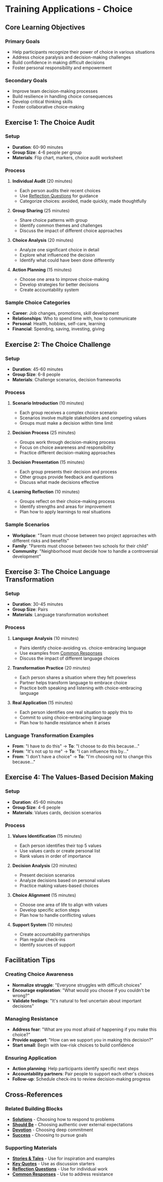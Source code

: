# Training Applications - Choice

## Core Learning Objectives

### Primary Goals
- Help participants recognize their power of choice in various situations
- Address choice paralysis and decision-making challenges
- Build confidence in making difficult decisions
- Foster personal responsibility and empowerment

### Secondary Goals
- Improve team decision-making processes
- Build resilience in handling choice consequences
- Develop critical thinking skills
- Foster collaborative choice-making

## Exercise 1: The Choice Audit

### Setup
- **Duration**: 60-90 minutes
- **Group Size**: 4-6 people per group
- **Materials**: Flip chart, markers, choice audit worksheet

### Process
1. **Individual Audit** (20 minutes)
   - Each person audits their recent choices
   - Use [Reflection Questions](reflection-questions.md) for guidance
   - Categorize choices: avoided, made quickly, made thoughtfully

2. **Group Sharing** (25 minutes)
   - Share choice patterns with group
   - Identify common themes and challenges
   - Discuss the impact of different choice approaches

3. **Choice Analysis** (20 minutes)
   - Analyze one significant choice in detail
   - Explore what influenced the decision
   - Identify what could have been done differently

4. **Action Planning** (15 minutes)
   - Choose one area to improve choice-making
   - Develop strategies for better decisions
   - Create accountability system

### Sample Choice Categories
- **Career**: Job changes, promotions, skill development
- **Relationships**: Who to spend time with, how to communicate
- **Personal**: Health, hobbies, self-care, learning
- **Financial**: Spending, saving, investing, giving

## Exercise 2: The Choice Challenge

### Setup
- **Duration**: 45-60 minutes
- **Group Size**: 6-8 people
- **Materials**: Challenge scenarios, decision frameworks

### Process
1. **Scenario Introduction** (10 minutes)
   - Each group receives a complex choice scenario
   - Scenarios involve multiple stakeholders and competing values
   - Groups must make a decision within time limit

2. **Decision Process** (25 minutes)
   - Groups work through decision-making process
   - Focus on choice awareness and responsibility
   - Practice different decision-making approaches

3. **Decision Presentation** (15 minutes)
   - Each group presents their decision and process
   - Other groups provide feedback and questions
   - Discuss what made decisions effective

4. **Learning Reflection** (10 minutes)
   - Groups reflect on their choice-making process
   - Identify strengths and areas for improvement
   - Plan how to apply learnings to real situations

### Sample Scenarios
- **Workplace**: "Team must choose between two project approaches with different risks and benefits"
- **Family**: "Parents must choose between two schools for their child"
- **Community**: "Neighborhood must decide how to handle a controversial development"

## Exercise 3: The Choice Language Transformation

### Setup
- **Duration**: 30-45 minutes
- **Group Size**: Pairs
- **Materials**: Language transformation worksheet

### Process
1. **Language Analysis** (10 minutes)
   - Pairs identify choice-avoiding vs. choice-embracing language
   - Use examples from [Common Responses](common-responses.md)
   - Discuss the impact of different language choices

2. **Transformation Practice** (20 minutes)
   - Each person shares a situation where they felt powerless
   - Partner helps transform language to embrace choice
   - Practice both speaking and listening with choice-embracing language

3. **Real Application** (15 minutes)
   - Each person identifies one real situation to apply this to
   - Commit to using choice-embracing language
   - Plan how to handle resistance when it arises

### Language Transformation Examples
- **From**: "I have to do this" → **To**: "I choose to do this because..."
- **From**: "It's not up to me" → **To**: "I can influence this by..."
- **From**: "I don't have a choice" → **To**: "I'm choosing not to change this because..."

## Exercise 4: The Values-Based Decision Making

### Setup
- **Duration**: 45-60 minutes
- **Group Size**: 4-6 people
- **Materials**: Values cards, decision scenarios

### Process
1. **Values Identification** (15 minutes)
   - Each person identifies their top 5 values
   - Use values cards or create personal list
   - Rank values in order of importance

2. **Decision Analysis** (20 minutes)
   - Present decision scenarios
   - Analyze decisions based on personal values
   - Practice making values-based choices

3. **Choice Alignment** (15 minutes)
   - Choose one area of life to align with values
   - Develop specific action steps
   - Plan how to handle conflicting values

4. **Support System** (10 minutes)
   - Create accountability partnerships
   - Plan regular check-ins
   - Identify sources of support

## Facilitation Tips

### Creating Choice Awareness
- **Normalize struggle**: "Everyone struggles with difficult choices"
- **Encourage exploration**: "What would you choose if you couldn't be wrong?"
- **Validate feelings**: "It's natural to feel uncertain about important decisions"

### Managing Resistance
- **Address fear**: "What are you most afraid of happening if you make this choice?"
- **Provide support**: "How can we support you in making this decision?"
- **Start small**: Begin with low-risk choices to build confidence

### Ensuring Application
- **Action planning**: Help participants identify specific next steps
- **Accountability partners**: Pair people to support each other's choices
- **Follow-up**: Schedule check-ins to review decision-making progress

## Cross-References

### Related Building Blocks
- **[Solutions](../solutions/README.md)** - Choosing how to respond to problems
- **[Should Be](../should-be/README.md)** - Choosing authentic over external expectations
- **[Devotion](../devotion/README.md)** - Choosing deep commitment
- **[Success](../success/README.md)** - Choosing to pursue goals

### Supporting Materials
- **[Stories & Tales](stories-tales.md)** - Use for inspiration and examples
- **[Key Quotes](key-quotes.md)** - Use as discussion starters
- **[Reflection Questions](reflection-questions.md)** - Use for individual work
- **[Common Responses](common-responses.md)** - Use to address resistance
